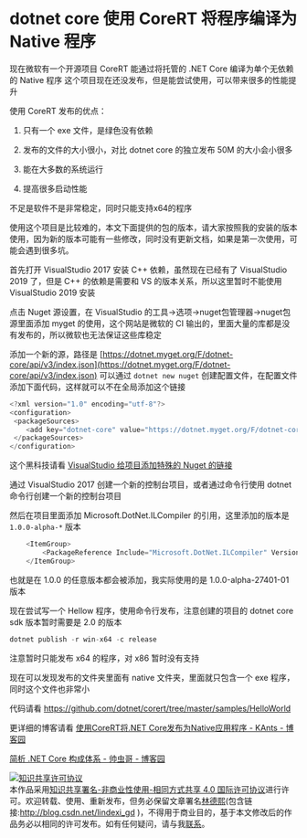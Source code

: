 
# dotnet core 使用 CoreRT 将程序编译为 Native 程序

现在微软有一个开源项目 CoreRT 能通过将托管的 .NET Core 编译为单个无依赖的 Native 程序
这个项目现在还没发布，但是能尝试使用，可以带来很多的性能提升

<!--more-->


<!-- 标签：C#,dotnet,dotnetcore -->

使用 CoreRT 发布的优点：

1. 只有一个 exe 文件，是绿色没有依赖

1. 发布的文件的大小很小，对比 dotnet core 的独立发布 50M 的大小会小很多

1. 能在大多数的系统运行

1. 提高很多启动性能

不足是软件不是非常稳定，同时只能支持x64的程序


使用这个项目是比较难的，本文下面提供的包的版本，请大家按照我的安装的版本使用，因为新的版本可能有一些修改，同时没有更新文档，如果是第一次使用，可能会遇到很多坑。

首先打开 VisualStudio 2017 安装 C++ 依赖，虽然现在已经有了 VisualStudio 2019 了，但是 C++ 的依赖是需要和 VS 的版本关系，所以这里暂时不能使用 VisualStudio 2019 安装

点击 Nuget 源设置，在 VisualStudio 的工具->选项->nuget包管理器->nuget包源里面添加 myget 的使用，这个网站是微软的 CI 输出的，里面大量的库都是没有发布的，所以微软也无法保证这些库稳定

添加一个新的源，路径是 [https://dotnet.myget.org/F/dotnet-core/api/v3/index.json](https://dotnet.myget.org/F/dotnet-core/api/v3/index.json) 可以通过 `dotnet new nuget` 创建配置文件，在配置文件添加下面代码，这样就可以不在全局添加这个链接

```csharp
<?xml version="1.0" encoding="utf-8"?>
<configuration>
 <packageSources>
    <add key="dotnet-core" value="https://dotnet.myget.org/F/dotnet-core/api/v3/index.json" />
 </packageSources>
</configuration>
``` 

这个黑科技请看 [VisualStudio 给项目添加特殊的 Nuget 的链接](https://blog.lindexi.com/post/VisualStudio-%E7%BB%99%E9%A1%B9%E7%9B%AE%E6%B7%BB%E5%8A%A0%E7%89%B9%E6%AE%8A%E7%9A%84-Nuget-%E7%9A%84%E9%93%BE%E6%8E%A5.html )

通过 VisualStudio 2017 创建一个新的控制台项目，或者通过命令行使用 dotnet 命令行创建一个新的控制台项目



然后在项目里面添加 Microsoft.DotNet.ILCompiler 的引用，这里添加的版本是 `1.0.0-alpha-*` 版本

```csharp
    <ItemGroup>
        <PackageReference Include="Microsoft.DotNet.ILCompiler" Version="1.0.0-alpha-*" />
    </ItemGroup>
```

也就是在 1.0.0 的任意版本都会被添加，我实际使用的是 1.0.0-alpha-27401-01 版本

现在尝试写一个 Hellow 程序，使用命令行发布，注意创建的项目的 dotnet core sdk 版本暂时需要是 2.0 的版本

```csharp
dotnet publish -r win-x64 -c release
```

注意暂时只能发布 x64 的程序，对 x86 暂时没有支持

现在可以发现发布的文件夹里面有 native 文件夹，里面就只包含一个 exe 程序，同时这个文件也非常小

代码请看 <https://github.com/dotnet/corert/tree/master/samples/HelloWorld>

更详细的博客请看 [使用CoreRT将.NET Core发布为Native应用程序 - KAnts - 博客园](https://www.cnblogs.com/ants/p/8630332.html )

[简析 .NET Core 构成体系 - 帅虫哥 - 博客园](http://www.cnblogs.com/vipyoumay/p/5613373.html )





<a rel="license" href="http://creativecommons.org/licenses/by-nc-sa/4.0/"><img alt="知识共享许可协议" style="border-width:0" src="https://licensebuttons.net/l/by-nc-sa/4.0/88x31.png" /></a><br />本作品采用<a rel="license" href="http://creativecommons.org/licenses/by-nc-sa/4.0/">知识共享署名-非商业性使用-相同方式共享 4.0 国际许可协议</a>进行许可。欢迎转载、使用、重新发布，但务必保留文章署名[林德熙](http://blog.csdn.net/lindexi_gd)(包含链接:http://blog.csdn.net/lindexi_gd )，不得用于商业目的，基于本文修改后的作品务必以相同的许可发布。如有任何疑问，请与我[联系](mailto:lindexi_gd@163.com)。